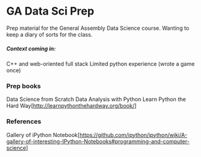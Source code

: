 # GA Data Sci Prep
Prep material for the General Assembly Data Science course.
Wanting to keep a diary of sorts for the class.

##### Context coming in:
C++ and web-oriented full stack
Limited python experience (wrote a game once)

### Prep books
Data Science from Scratch
Data Analysis with Python
Learn Python the Hard Way[http://learnpythonthehardway.org/book/]

### References
Gallery of iPython Notebook[https://github.com/ipython/ipython/wiki/A-gallery-of-interesting-IPython-Notebooks#programming-and-computer-science]
